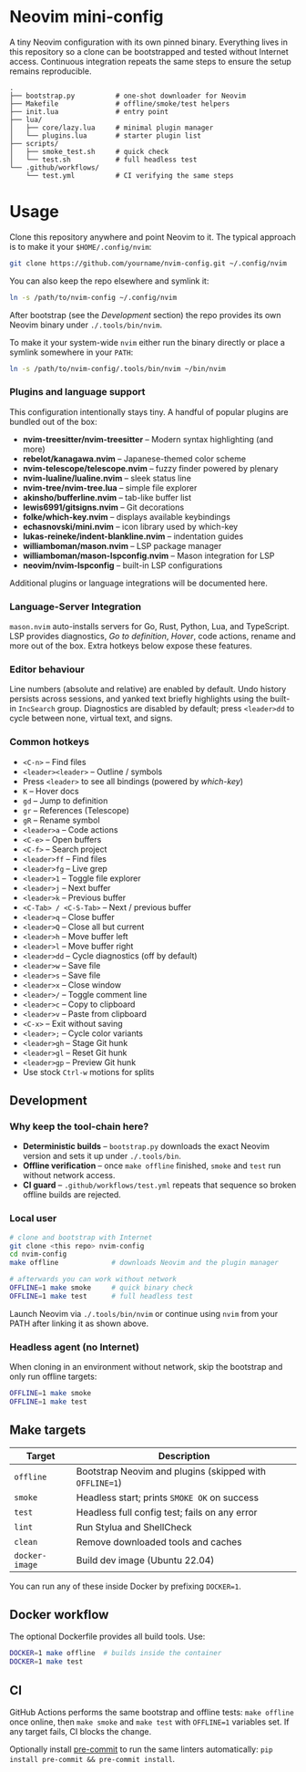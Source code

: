 # Neovim mini-config

A tiny Neovim configuration with its own pinned binary.  Everything lives in
this repository so a clone can be bootstrapped and tested without Internet
access.  Continuous integration repeats the same steps to ensure the setup
remains reproducible.

```
.
├── bootstrap.py          # one-shot downloader for Neovim
├── Makefile              # offline/smoke/test helpers
├── init.lua              # entry point
├── lua/
│   ├── core/lazy.lua     # minimal plugin manager
│   └── plugins.lua       # starter plugin list
├── scripts/
│   ├── smoke_test.sh     # quick check
│   └── test.sh           # full headless test
└── .github/workflows/
    └── test.yml          # CI verifying the same steps
```

# Usage

Clone this repository anywhere and point Neovim to it.  The typical approach is
to make it your `$HOME/.config/nvim`:

```bash
git clone https://github.com/yourname/nvim-config.git ~/.config/nvim
```

You can also keep the repo elsewhere and symlink it:

```bash
ln -s /path/to/nvim-config ~/.config/nvim
```

After bootstrap (see the *Development* section) the repo provides its own
Neovim binary under `./.tools/bin/nvim`.

To make it your system-wide `nvim` either run the binary directly or place a
symlink somewhere in your `PATH`:

```bash
ln -s /path/to/nvim-config/.tools/bin/nvim ~/bin/nvim
```

### Plugins and language support

This configuration intentionally stays tiny. A handful of popular plugins are bundled out of the box:

- **nvim-treesitter/nvim-treesitter** – Modern syntax highlighting (and more)
- **rebelot/kanagawa.nvim** – Japanese-themed color scheme
- **nvim-telescope/telescope.nvim** – fuzzy finder powered by plenary
- **nvim-lualine/lualine.nvim** – sleek status line
- **nvim-tree/nvim-tree.lua** – simple file explorer
- **akinsho/bufferline.nvim** – tab-like buffer list
- **lewis6991/gitsigns.nvim** – Git decorations
- **folke/which-key.nvim** – displays available keybindings
- **echasnovski/mini.nvim** – icon library used by which-key
- **lukas-reineke/indent-blankline.nvim** – indentation guides
- **williamboman/mason.nvim** – LSP package manager
- **williamboman/mason-lspconfig.nvim** – Mason integration for LSP
- **neovim/nvim-lspconfig** – built-in LSP configurations

Additional plugins or language integrations will be documented here.

### Language-Server Integration

`mason.nvim` auto-installs servers for Go, Rust, Python, Lua, and TypeScript.
LSP provides diagnostics, *Go to definition*, *Hover*, code actions, rename and
more out of the box. Extra hotkeys below expose these features.

### Editor behaviour

Line numbers (absolute and relative) are enabled by default.
Undo history persists across sessions, and yanked text briefly highlights using the built-in `IncSearch` group.
Diagnostics are disabled by default; press `<leader>dd` to cycle between none, virtual text, and signs.

### Common hotkeys

* `<C-n>` – Find files
* `<leader><leader>` – Outline / symbols
* Press `<leader>` to see all bindings (powered by *which-key*)
* `K` – Hover docs
* `gd` – Jump to definition
* `gr` – References (Telescope)
* `gR` – Rename symbol
* `<leader>a` – Code actions
* `<C-e>` – Open buffers
* `<C-f>` – Search project
* `<leader>ff` – Find files
* `<leader>fg` – Live grep
* `<leader>1` – Toggle file explorer
* `<leader>j` – Next buffer
* `<leader>k` – Previous buffer
* `<C-Tab> / <C-S-Tab>` – Next / previous buffer
* `<leader>q` – Close buffer
* `<leader>Q` – Close all but current
* `<leader>h` – Move buffer left
* `<leader>l` – Move buffer right
* `<leader>dd` – Cycle diagnostics (off by default)
* `<leader>w` – Save file
* `<leader>s` – Save file
* `<leader>x` – Close window
* `<leader>/` – Toggle comment line
* `<leader>c` – Copy to clipboard
* `<leader>v` – Paste from clipboard
* `<C-x>` – Exit without saving
* `<leader>;` – Cycle color variants
* `<leader>gh` – Stage Git hunk
* `<leader>gl` – Reset Git hunk
* `<leader>gp` – Preview Git hunk
* Use stock `Ctrl-w` motions for splits

## Development

### Why keep the tool-chain here?

- **Deterministic builds** – `bootstrap.py` downloads the exact Neovim version
  and sets it up under `./.tools/bin`.
- **Offline verification** – once `make offline` finished, `smoke` and `test`
  run without network access.
- **CI guard** – `.github/workflows/test.yml` repeats that sequence so broken
  offline builds are rejected.

### Local user

```bash
# clone and bootstrap with Internet
git clone <this repo> nvim-config
cd nvim-config
make offline             # downloads Neovim and the plugin manager

# afterwards you can work without network
OFFLINE=1 make smoke     # quick binary check
OFFLINE=1 make test      # full headless test
```

Launch Neovim via `./.tools/bin/nvim` or continue using `nvim` from your PATH
after linking it as shown above.

### Headless agent (no Internet)

When cloning in an environment without network, skip the bootstrap and only run
offline targets:

```bash
OFFLINE=1 make smoke
OFFLINE=1 make test
```

## Make targets

| Target          | Description |
|-----------------|-------------------------------------------------------------|
| `offline`       | Bootstrap Neovim and plugins (skipped with `OFFLINE=1`) |
| `smoke`         | Headless start; prints `SMOKE OK` on success |
| `test`          | Headless full config test; fails on any error |
| `lint`          | Run Stylua and ShellCheck |
| `clean`         | Remove downloaded tools and caches |
| `docker-image`  | Build dev image (Ubuntu 22.04) |

You can run any of these inside Docker by prefixing `DOCKER=1`.

## Docker workflow

The optional Dockerfile provides all build tools. Use:

```bash
DOCKER=1 make offline  # builds inside the container
DOCKER=1 make test
```

## CI

GitHub Actions performs the same bootstrap and offline tests:
`make offline` once online, then `make smoke` and `make test` with `OFFLINE=1`
variables set. If any target fails,
CI blocks the change.

Optionally install [pre-commit](https://pre-commit.com/) to run the same linters automatically: `pip install pre-commit && pre-commit install`.

